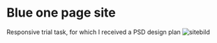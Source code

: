# Blue one page site
Responsive trial task, for which I received a PSD design plan
![sitebild](https://user-images.githubusercontent.com/106480766/206266714-320524ca-3f95-4a01-a6cf-57cf222f81e1.jpg)

